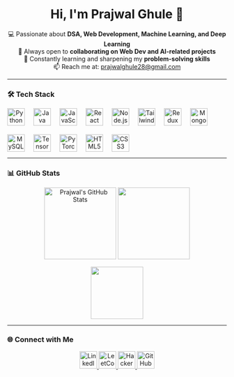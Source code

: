 <h1 align="center">Hi, I'm Prajwal Ghule 👋</h1>

<p align="center">
  💻 Passionate about <b>DSA, Web Development, Machine Learning, and Deep Learning</b><br>
  🚀 Always open to <b>collaborating on Web Dev and AI-related projects</b><br>
  🎯 Constantly learning and sharpening my <b>problem-solving skills</b><br>
  📫 Reach me at: <a href="mailto:prajwalghule28@gmail.com">prajwalghule28@gmail.com</a>
</p>

---

### 🛠️ Tech Stack

<p align="center" style="display:flex; flex-wrap:wrap; gap:20px;">
  <img src="https://cdn.jsdelivr.net/gh/devicons/devicon/icons/python/python-original.svg" alt="Python" width="40" />
  <img src="https://cdn.jsdelivr.net/gh/devicons/devicon/icons/java/java-original.svg" alt="Java" width="40" />
  <img src="https://cdn.jsdelivr.net/gh/devicons/devicon/icons/javascript/javascript-original.svg" alt="JavaScript" width="40" />
  <img src="https://cdn.jsdelivr.net/gh/devicons/devicon/icons/react/react-original.svg" alt="React" width="40" />
  <img src="https://cdn.jsdelivr.net/gh/devicons/devicon/icons/nodejs/nodejs-original.svg" alt="Node.js" width="40" />
  <img src="https://upload.wikimedia.org/wikipedia/commons/d/d5/Tailwind_CSS_Logo.svg" alt="TailwindCSS" width="40" />
  <img src="https://raw.githubusercontent.com/reduxjs/redux/master/logo/logo.png" alt="Redux Toolkit" width="40" />
  <img src="https://cdn.jsdelivr.net/gh/devicons/devicon/icons/mongodb/mongodb-original.svg" alt="MongoDB" width="40" />
  <img src="https://cdn.jsdelivr.net/gh/devicons/devicon/icons/mysql/mysql-original.svg" alt="MySQL" width="40" />
  <img src="https://cdn.jsdelivr.net/gh/devicons/devicon/icons/tensorflow/tensorflow-original.svg" alt="TensorFlow" width="40" />
  <img src="https://cdn.jsdelivr.net/gh/devicons/devicon/icons/pytorch/pytorch-original.svg" alt="PyTorch" width="40" />
  <img src="https://cdn.jsdelivr.net/gh/devicons/devicon/icons/html5/html5-original.svg" alt="HTML5" width="40" />
  <img src="https://cdn.jsdelivr.net/gh/devicons/devicon/icons/css3/css3-original.svg" alt="CSS3" width="40" />
</p>

---

### 📊 GitHub Stats

<p align="center">
  <img src="https://github-readme-stats.vercel.app/api?username=pr122004&show_icons=true&theme=radical" alt="Prajwal's GitHub Stats" height="165"/>
  <img src="https://github-readme-streak-stats.herokuapp.com?user=pr122004&theme=radical&hide_border=false" height="165"/>
</p>
<p align="center">
  <img src="https://github-readme-stats.vercel.app/api/top-langs/?username=pr122004&layout=compact&theme=radical" height="120"/>
</p>

---

### 🌐 Connect with Me

<p align="center">
  <a href="https://www.linkedin.com/in/prajwal-ghule-38684025a" target="_blank">
    <img src="https://skillicons.dev/icons?i=linkedin" alt="LinkedIn" width="40"/>
  </a>
  <a href="https://leetcode.com/pr122004" target="_blank">
    <img src="https://skillicons.dev/icons?i=leetcode" alt="LeetCode" width="40"/>
  </a>
  <a href="https://www.hackerrank.com/profile/prajwalghule28" target="_blank">
    <img src="https://skillicons.dev/icons?i=hackerrank" alt="HackerRank" width="40"/>
  </a>
  <a href="https://github.com/pr122004" target="_blank">
    <img src="https://skillicons.dev/icons?i=github" alt="GitHub" width="40"/>
  </a>
</p>
